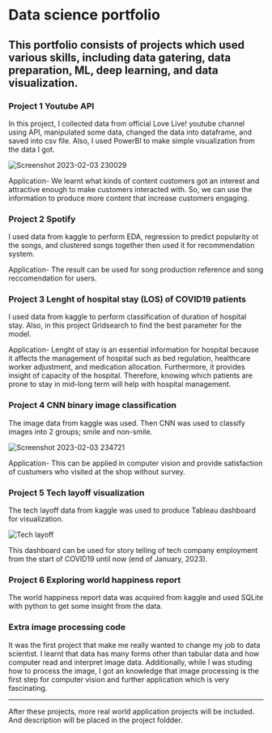 # Data science portfolio 

## This portfolio consists of projects which used various skills, including data gatering, data preparation, ML, deep learning, and data visualization.

### Project 1 Youtube API 
In this project, I collected data from official Love Live! youtube channel using API, manipulated some data, changed the data into dataframe, and saved into csv file.
Also, I used PowerBI to make simple visualization from the data I got. 


![Screenshot 2023-02-03 230029](https://user-images.githubusercontent.com/123642022/216652077-2a691d59-804d-4d26-a813-ae09649ea159.png)

Application- 
We learnt what kinds of content customers got an interest and attractive enough to make customers interacted with. So, we can use the information to produce more content that increase customers engaging. 

### Project 2 Spotify 
I used data from kaggle to perform EDA, regression to predict popularity ot the songs, and clustered songs together then used it for recommendation system.

Application-
The result can be used for song production reference and song reccomendation for users.

### Project 3 Lenght of hospital stay (LOS) of COVID19 patients    
I used data from kaggle to perform classification of duration of hospital stay. Also, in this project Gridsearch to find the best parameter for the model. 

Application-
Lenght of stay is an essential information for hospital because it affects the management of hospital such as bed regulation, healthcare worker adjustment, and medication allocation. Furthermore, it provides insight of capacity of the hospital. Therefore, knowing which patients are prone to stay in mid-long term will help with hospital management. 

### Project 4 CNN binary image classification   
The image data from kaggle was used. Then CNN was used to classify images into 2 groups; smile and non-smile.   

![Screenshot 2023-02-03 234721](https://user-images.githubusercontent.com/123642022/216660175-9a0a8ced-ce9e-41fc-8cd9-46fa8a83a9ec.png)

Application-
This can be applied in computer vision and provide satisfaction of custumers who visited at the shop without survey. 

### Project 5 Tech layoff visualization   
The tech layoff data from kaggle was used to produce Tableau dashboard for visualization.

![Tech layoff](https://user-images.githubusercontent.com/123642022/216662192-208b7c73-148d-44d9-ba57-38ea9089c242.png)

This dashboard can be used for story telling of tech company employment from the start of COVID19 until now (end of January, 2023). 

### Project 6  Exploring world happiness report     
The world happiness report data was acquired from kaggle and used SQLite with python to get some insight from the data. 

### Extra image processing code 
It was the first project that make me really wanted to change my job to data scientist. I learnt that data has many forms other than tabular data and how computer read and interpret image data. Additionally, while I was studing how to process the image, I got an knowledge that image processing is the first step for computer vision and further application which is very fascinating. 

___

After these projects, more real world application projects will be included. And description will be placed in the project foldder. 




